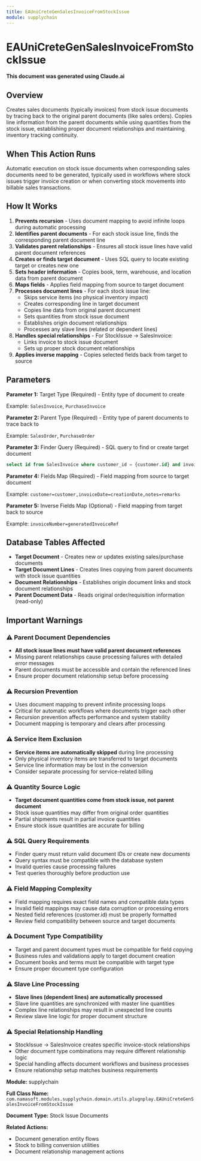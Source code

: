 ```yaml
---
title: EAUniCreteGenSalesInvoiceFromStockIssue
module: supplychain
---
```



<div class='entity-flows'>

# EAUniCreteGenSalesInvoiceFromStockIssue

**This document was generated using Claude.ai**

## Overview

Creates sales documents (typically invoices) from stock issue documents by tracing back to the original parent documents (like sales orders). Copies line information from the parent documents while using quantities from the stock issue, establishing proper document relationships and maintaining inventory tracking continuity.

## When This Action Runs

Automatic execution on stock issue documents when corresponding sales documents need to be generated, typically used in workflows where stock issues trigger invoice creation or when converting stock movements into billable sales transactions.

## How It Works

1. **Prevents recursion** - Uses document mapping to avoid infinite loops during automatic processing
2. **Identifies parent documents** - For each stock issue line, finds the corresponding parent document line
3. **Validates parent relationships** - Ensures all stock issue lines have valid parent document references
4. **Creates or finds target document** - Uses SQL query to locate existing target or creates new one
5. **Sets header information** - Copies book, term, warehouse, and location data from parent document
6. **Maps fields** - Applies field mapping from source to target document
7. **Processes document lines** - For each stock issue line:
   - Skips service items (no physical inventory impact)
   - Creates corresponding line in target document
   - Copies line data from original parent document
   - Sets quantities from stock issue document
   - Establishes origin document relationships
   - Processes any slave lines (related or dependent lines)
8. **Handles special relationships** - For StockIssue → SalesInvoice:
   - Links invoice to stock issue document
   - Sets up proper stock document relationships
9. **Applies inverse mapping** - Copies selected fields back from target to source

## Parameters

**Parameter 1:** Target Type (Required) - Entity type of document to create

Example: `SalesInvoice`, `PurchaseInvoice`

**Parameter 2:** Parent Type (Required) - Entity type of parent documents to trace back to

Example: `SalesOrder`, `PurchaseOrder`

**Parameter 3:** Finder Query (Required) - SQL query to find or create target document

```sql
select id from SalesInvoice where customer_id = {customer.id} and invoiceDate = {creationDate}
```

**Parameter 4:** Fields Map (Required) - Field mapping from source to target document

Example: `customer=customer,invoiceDate=creationDate,notes=remarks`

**Parameter 5:** Inverse Fields Map (Optional) - Field mapping from target back to source

Example: `invoiceNumber=generatedInvoiceRef`

## Database Tables Affected

- **Target Document** - Creates new or updates existing sales/purchase documents
- **Target Document Lines** - Creates lines copying from parent documents with stock issue quantities
- **Document Relationships** - Establishes origin document links and stock document relationships
- **Parent Document Data** - Reads original order/requisition information (read-only)

## Important Warnings

### ⚠️ Parent Document Dependencies
- **All stock issue lines must have valid parent document references**
- Missing parent relationships cause processing failures with detailed error messages
- Parent documents must be accessible and contain the referenced lines
- Ensure proper document relationship setup before processing

### ⚠️ Recursion Prevention
- Uses document mapping to prevent infinite processing loops
- Critical for automatic workflows where documents trigger each other
- Recursion prevention affects performance and system stability
- Document mapping is temporary and clears after processing

### ⚠️ Service Item Exclusion
- **Service items are automatically skipped** during line processing
- Only physical inventory items are transferred to target documents
- Service line information may be lost in the conversion
- Consider separate processing for service-related billing

### ⚠️ Quantity Source Logic
- **Target document quantities come from stock issue, not parent document**
- Stock issue quantities may differ from original order quantities
- Partial shipments result in partial invoice quantities
- Ensure stock issue quantities are accurate for billing

### ⚠️ SQL Query Requirements
- Finder query must return valid document IDs or create new documents
- Query syntax must be compatible with the database system
- Invalid queries cause processing failures
- Test queries thoroughly before production use

### ⚠️ Field Mapping Complexity
- Field mapping requires exact field names and compatible data types
- Invalid field mappings may cause data corruption or processing errors
- Nested field references (customer.id) must be properly formatted
- Review field compatibility between source and target documents

### ⚠️ Document Type Compatibility
- Target and parent document types must be compatible for field copying
- Business rules and validations apply to target document creation
- Document books and terms must be compatible with target type
- Ensure proper document type configuration

### ⚠️ Slave Line Processing
- **Slave lines (dependent lines) are automatically processed**
- Slave line quantities are synchronized with master line quantities
- Complex line relationships may result in unexpected line counts
- Review slave line logic for proper document structure

### ⚠️ Special Relationship Handling
- StockIssue → SalesInvoice creates specific invoice-stock relationships
- Other document type combinations may require different relationship logic
- Special handling affects document workflows and business processes
- Ensure relationship setup matches business requirements

**Module:** supplychain

**Full Class Name:** `com.namasoft.modules.supplychain.domain.utils.plugnplay.EAUniCreteGenSalesInvoiceFromStockIssue`

**Document Type:** Stock Issue Documents

**Related Actions:**
- Document generation entity flows
- Stock to billing conversion utilities
- Document relationship management actions


</div>


